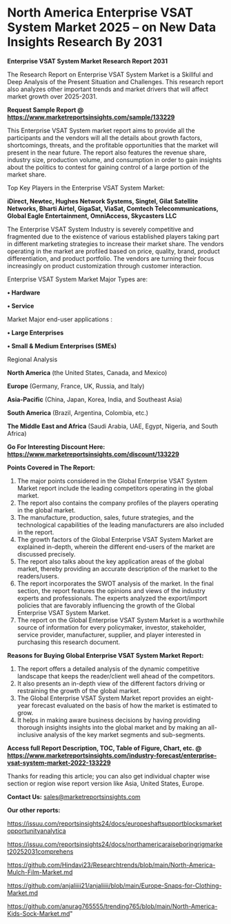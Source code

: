 # North America Enterprise VSAT System Market 2025 – on New Data Insights Research By 2031

<strong>Enterprise VSAT System Market Research Report 2031</strong>

The Research Report on Enterprise VSAT System Market is a Skillful and Deep Analysis of the Present Situation and Challenges. This research report also analyzes other important trends and market drivers that will affect market growth over 2025-2031.

<strong>Request Sample Report @ <a href=https://www.marketreportsinsights.com/sample/133229>https://www.marketreportsinsights.com/sample/133229</a></strong>

This Enterprise VSAT System market report aims to provide all the participants and the vendors will all the details about growth factors, shortcomings, threats, and the profitable opportunities that the market will present in the near future. The report also features the revenue share, industry size, production volume, and consumption in order to gain insights about the politics to contest for gaining control of a large portion of the market share.

Top Key Players in the Enterprise VSAT System Market:

<strong>iDirect, Newtec, Hughes Network Systems, Singtel, Gilat Satellite Networks, Bharti Airtel, GigaSat, ViaSat, Comtech Telecommunications, Global Eagle Entertainment, OmniAccess, Skycasters LLC</strong>

The Enterprise VSAT System Industry is severely competitive and fragmented due to the existence of various established players taking part in different marketing strategies to increase their market share. The vendors operating in the market are profiled based on price, quality, brand, product differentiation, and product portfolio. The vendors are turning their focus increasingly on product customization through customer interaction.

Enterprise VSAT System Market Major Types are:

<strong>• Hardware

• Service</strong>

Market Major end-user applications :

<strong>• Large Enterprises

• Small & Medium Enterprises (SMEs)</strong>

Regional Analysis

</u><strong><b>North America</b></strong> (the United States, Canada, and Mexico)

<strong><b>Europe </b></strong>(Germany, France, UK, Russia, and Italy)

<strong><b>Asia-Pacific</b></strong> (China, Japan, Korea, India, and Southeast Asia)

<strong><b>South America</b></strong> (Brazil, Argentina, Colombia, etc.)

<strong><b>The Middle East and Africa</b></strong> (Saudi Arabia, UAE, Egypt, Nigeria, and South Africa)

<strong>Go For Interesting Discount Here: <a href=https://www.marketreportsinsights.com/discount/133229>https://www.marketreportsinsights.com/discount/133229</a></strong>

<strong>Points Covered in The Report:</strong>
<ol>
  <li>The major points considered in the Global Enterprise VSAT System Market report include the leading competitors operating in the global market.</li>
  <li>The report also contains the company profiles of the players operating in the global market.</li>
  <li>The manufacture, production, sales, future strategies, and the technological capabilities of the leading manufacturers are also included in the report.</li>
  <li>The growth factors of the Global Enterprise VSAT System Market are explained in-depth, wherein the different end-users of the market are discussed precisely.</li>
  <li>The report also talks about the key application areas of the global market, thereby providing an accurate description of the market to the readers/users.</li>
  <li>The report incorporates the SWOT analysis of the market. In the final section, the report features the opinions and views of the industry experts and professionals. The experts analyzed the export/import policies that are favorably influencing the growth of the Global Enterprise VSAT System Market.</li>
  <li>The report on the Global Enterprise VSAT System Market is a worthwhile source of information for every policymaker, investor, stakeholder, service provider, manufacturer, supplier, and player interested in purchasing this research document.</li>
</ol>
<strong>Reasons for Buying Global Enterprise VSAT System Market Report:</strong>

<ol>
  <li>The report offers a detailed analysis of the dynamic competitive landscape that keeps the reader/client well ahead of the competitors.</li>
  <li>It also presents an in-depth view of the different factors driving or restraining the growth of the global market.</li>
  <li>The Global Enterprise VSAT System Market report provides an eight-year forecast evaluated on the basis of how the market is estimated to grow.</li>
  <li>It helps in making aware business decisions by having providing thorough insights insights into the global market and by making an all-inclusive analysis of the key market segments and sub-segments.</li>
</ol>
<strong>Access full Report Description, TOC, Table of Figure, Chart, etc. @ <a href=https://www.marketreportsinsights.com/industry-forecast/enterprise-vsat-system-market-2022-133229>https://www.marketreportsinsights.com/industry-forecast/enterprise-vsat-system-market-2022-133229</a></strong>


Thanks for reading this article; you can also get individual chapter wise section or region wise report version like Asia, United States, Europe.

<strong>Contact Us:</strong>
sales@marketreportsinsights.com

<strong>Our other reports:</strong>

<a href=https://issuu.com/reportsinsights24/docs/europeshaftsupportblocksmarketopportunityanalytica>https://issuu.com/reportsinsights24/docs/europeshaftsupportblocksmarketopportunityanalytica</a>

<a href=https://issuu.com/reportsinsights24/docs/northamericaraiseboringrigmarket20252031comprehens>https://issuu.com/reportsinsights24/docs/northamericaraiseboringrigmarket20252031comprehens</a>

<a href=https://github.com/Hindavi23/Researchtrends/blob/main/North-America-Mulch-Film-Market.md>https://github.com/Hindavi23/Researchtrends/blob/main/North-America-Mulch-Film-Market.md</a>

<a href=https://github.com/anjaliiii21/anjaliiii/blob/main/Europe-Snaps-for-Clothing-Market.md>https://github.com/anjaliiii21/anjaliiii/blob/main/Europe-Snaps-for-Clothing-Market.md</a>

<a href=https://github.com/anurag765555/trending765/blob/main/North-America-Kids-Sock-Market.md>https://github.com/anurag765555/trending765/blob/main/North-America-Kids-Sock-Market.md</a>"
